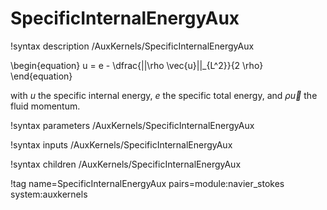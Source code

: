 # SpecificInternalEnergyAux

!syntax description /AuxKernels/SpecificInternalEnergyAux

\begin{equation}
u = e - \dfrac{||\rho \vec{u}||_{L^2}}{2 \rho}
\end{equation}

with $u$ the specific internal energy, $e$ the specific total energy, and $\rho \vec{u}$ the
fluid momentum.

!syntax parameters /AuxKernels/SpecificInternalEnergyAux

!syntax inputs /AuxKernels/SpecificInternalEnergyAux

!syntax children /AuxKernels/SpecificInternalEnergyAux

!tag name=SpecificInternalEnergyAux pairs=module:navier_stokes system:auxkernels
